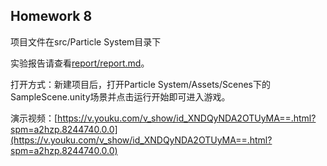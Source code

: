 ## Homework 8

项目文件在src/Particle System目录下

实验报告请查看[report/report.md](report/report.md)。

打开方式：新建项目后，打开Particle System/Assets/Scenes下的SampleScene.unity场景并点击运行开始即可进入游戏。

演示视频：[https://v.youku.com/v_show/id_XNDQyNDA2OTUyMA==.html?spm=a2hzp.8244740.0.0](https://v.youku.com/v_show/id_XNDQyNDA2OTUyMA==.html?spm=a2hzp.8244740.0.0)